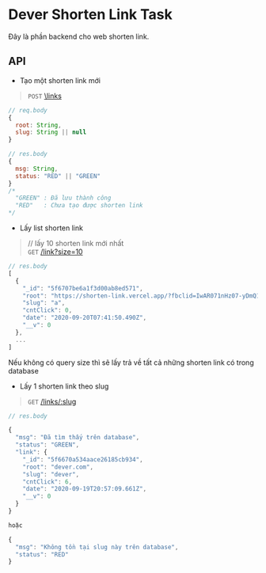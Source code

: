 # Dever Shorten Link Task
Đây là phần backend cho web shorten link.

## API

- Tạo một shorten link mới
> `POST`  [\links]()

```js
// req.body
{
  root: String,
  slug: String || null
}

// res.body
{
  msg: String,
  status: "RED" || "GREEN"
}
/*
  "GREEN" : Đã lưu thành công
  "RED"   : Chưa tạo được shorten link
*/
```

- Lấy list shorten link
> // lấy 10 shorten link mới nhất <br /> `GET`  [/link?size=10]() 
```js
// res.body
[
  {
    "_id": "5f6707be6a1f3d00ab8ed571",
    "root": "https://shorten-link.vercel.app/?fbclid=IwAR071nHz07-yDmQ1ljfVAPx5ljPPuuu9en-6NN6fsqTRISL1XHxXuV6Ts4k",
    "slug": "a",
    "cntClick": 0,
    "date": "2020-09-20T07:41:50.490Z",
    "__v": 0
  },
  ...
]
```
Nếu không có query size thì sẽ lấy trả về tất cả những shorten link có trong database

- Lấy 1 shorten link theo slug
> `GET`  [/links/:slug]()
```js
// res.body

{
  "msg": "Đã tìm thấy trên database",
  "status": "GREEN",
  "link": {
    "_id": "5f6670a534aace26185cb934",
    "root": "dever.com",
    "slug": "dever",
    "cntClick": 6,
    "date": "2020-09-19T20:57:09.661Z",
    "__v": 0
  }
}

hoặc 

{
  "msg": "Không tồn tại slug này trên database",
  "status": "RED"
}
```
